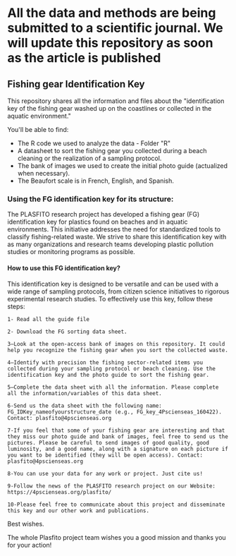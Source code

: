 
# All the data and methods are being submitted to a scientific journal. We will update this repository as soon as the article is published

## Fishing gear Identification Key

This repository shares all the information and files about the "identification key of the fishing gear washed up on the coastlines or collected in the aquatic environment." 

You'll be able to find:
  - The R code we used to analyze the data - Folder "R"
  - A datasheet to sort the fishing gear you collected during a beach cleaning or the realization of a sampling protocol. 
  - The bank of images we used to create the initial photo guide (actualized when necessary). 
  - The Beaufort scale is in French, English, and Spanish.

### Using the FG identification key for its structure:

The PLASFITO research project has developed a fishing gear (FG) identification key for plastics found on beaches and in aquatic environments. This initiative addresses the need for standardized tools to classify fishing-related waste. We strive to share this identification key with as many organizations and research teams developing plastic pollution studies or monitoring programs as possible.

#### How to use this FG identification key?

This identification key is designed to be versatile and can be used with a wide range of sampling protocols, from citizen science initiatives to rigorous experimental research studies. To effectively use this key, follow these steps:

    1- Read all the guide file
    
    2- Download the FG sorting data sheet.
    
    3—Look at the open-access bank of images on this repository. It could help you recognize the fishing gear when you sort the collected waste. 
    
    4—Identify with precision the fishing sector-related items you collected during your sampling protocol or beach cleaning. Use the identification key and the photo guide to sort the fishing gear. 
    
    5—Complete the data sheet with all the information. Please complete all the information/variables of this data sheet. 
    
    6-Send us the data sheet with the following name: FG_IDKey_nameofyourstructure_date (e.g., FG_key_4Pscienseas_160422). Contact: plasfito@4pscienseas.org
    
    7-If you feel that some of your fishing gear are interesting and that they miss our photo guide and bank of images, feel free to send us the pictures. Please be careful to send images of good quality, good luminosity, and a good name, along with a signature on each picture if you want to be identified (they will be open access). Contact: plasfito@4pscienseas.org
    
    8-You can use your data for any work or project. Just cite us!
    
    9-Follow the news of the PLASFITO research project on our Website: https://4pscienseas.org/plasfito/  
    
    10-Please feel free to communicate about this project and disseminate this key and our other work and publications. 

Best wishes.

The whole Plasfito project team wishes you a good mission and thanks you for your action!

